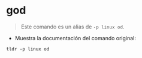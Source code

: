 # god

> Este comando es un alias de `-p linux od`.

- Muestra la documentación del comando original:

`tldr -p linux od`
